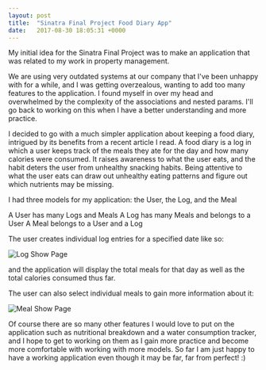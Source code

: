 ```yaml
---
layout: post
title:  "Sinatra Final Project Food Diary App"
date:   2017-08-30 18:05:31 +0000
---
```


My initial idea for the Sinatra Final Project was to make an application that was related to my work in property management. 

We are using very outdated systems at our company that I've been unhappy with for a while, and I was getting overzealous, wanting to add too many features to the application. I found myself in over my head and overwhelmed by the complexity of the associations and nested params. I'll go back to working on this when I have a better understanding and more practice.

I decided to go with a much simpler application about keeping a food diary, intrigued by its benefits from a recent article I read. A food diary is a log in which a user keeps track of the meals they ate for the day and how many calories were consumed. It raises awareness to what the user eats, and the habit deters the user from unhealthy snacking habits. Being attentive to what the user eats can draw out unhealthy eating patterns and figure out which nutrients may be missing.

I had three models for my application: the User, the Log, and the Meal

A User has many Logs and Meals
A Log has many Meals and belongs to a User
A Meal belongs to a User and a Log

The user creates individual log entries for a specified date like so:

![Log Show Page](http://imgur.com/QqjUx9b.jpg)

and the application will display the total meals for that day as well as the total calories consumed thus far.

The user can also select individual meals to gain more information about it:

![Meal Show Page](http://imgur.com/tKql7iU.jpg)

Of course there are so many other features I would love to put on the application such as nutritional breakdown and a water consumption tracker, and I hope to get to working on them as I gain more practice and become more comfortable with working with more models. So far I am just happy to have a working application even though it may be far, far from perfect! :)
